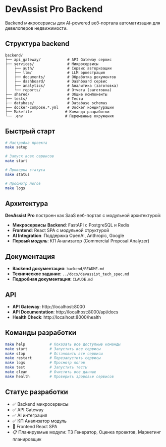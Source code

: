 # DevAssist Pro Backend

Backend микросервисы для AI-powered веб-портала автоматизации для девелоперов недвижимости.

## Структура backend

```
backend/
├── api_gateway/            # API Gateway сервис
├── services/               # Микросервисы
│   ├── auth/               # Сервис авторизации
│   ├── llm/                # LLM оркестрация
│   ├── documents/          # Обработка документов
│   ├── dashboard/          # Dashboard сервис
│   ├── analytics/          # Аналитика (заготовка)
│   └── reports/            # Отчеты (заготовка)
├── shared/                 # Общие компоненты
├── tests/                  # Тесты
├── database/               # Database schemas
├── docker-compose.*.yml    # Docker конфигурации
├── Makefile               # Команды разработки
└── .env                   # Переменные окружения
```

## Быстрый старт

```bash
# Настройка проекта
make setup

# Запуск всех сервисов
make start

# Проверка статуса
make status

# Просмотр логов
make logs
```

## Архитектура

**DevAssist Pro** построен как SaaS веб-портал с модульной архитектурой:

- **Микросервисы Backend**: FastAPI с PostgreSQL и Redis
- **Frontend**: React SPA с модульной структурой
- **AI Integration**: Поддержка OpenAI, Anthropic, Google
- **Первый модуль**: КП Анализатор (Commercial Proposal Analyzer)

## Документация

- **Backend документация**: `backend/README.md`
- **Техническое задание**: `../docs/devassist_tech_spec.md`
- **Подробная документация**: `CLAUDE.md`

## API

- **API Gateway**: http://localhost:8000
- **API Documentation**: http://localhost:8000/api/docs
- **Health Check**: http://localhost:8000/health

## Команды разработки

```bash
make help           # Показать все доступные команды
make start          # Запустить все сервисы
make stop           # Остановить все сервисы
make restart        # Перезапустить сервисы
make logs           # Просмотр логов
make test           # Запустить тесты
make clean          # Очистить все данные
make health         # Проверить здоровье сервисов
```

## Статус разработки

- ✅ Backend микросервисы
- ✅ API Gateway
- ✅ AI интеграция
- ✅ КП Анализатор модуль
- 🚧 Frontend React SPA
- 📋 Планируемые модули: ТЗ Генератор, Оценка проектов, Маркетинг планировщик